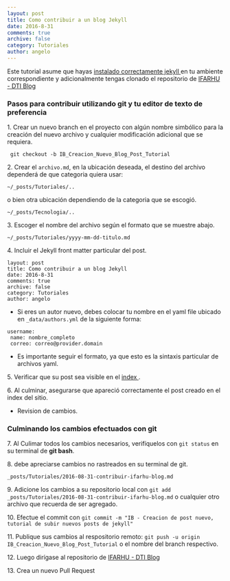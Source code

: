 ```yaml
---
layout: post
title: Como contribuir a un blog Jekyll
date: 2016-8-31
comments: true
archive: false
category: Tutoriales
author: angelo
---
```


Este tutorial asume que hayas [instalado correctamente jekyll ]({{site.url}}/posts/2016-07-22-primeros-pasos-jekyll.md)en tu ambiente correspondiente y adicionalmente tengas clonado el repositorio de [IFARHU - DTI Blog](https://github.com/IFARHU/ifarhu.github.io)


### Pasos para contribuir utilizando git y tu editor de texto de preferencia

1\. Crear un nuevo branch en el proyecto con algún nombre simbólico para la creación del nuevo archivo y cualquier modificación adicional que se requiera.

~~~
 git checkout -b IB_Creacion_Nuevo_Blog_Post_Tutorial
~~~

2\. Crear el `archivo.md`, en la ubicación deseada, el destino del archivo dependerá de que categoria quiera usar:

~~~
~/_posts/Tutoriales/..
~~~

o bien otra ubicación dependiendo de la categoria que se escogió.

~~~
~/_posts/Tecnologia/..
~~~

3\. Escoger el nombre del archivo según el formato que se muestre abajo.

~~~
~/_posts/Tutoriales/yyyy-mm-dd-titulo.md
~~~

4\. Incluir el Jekyll front matter particular del post.

~~~
layout: post
title: Como contribuir a un blog Jekyll
date: 2016-8-31
comments: true
archive: false
category: Tutoriales
author: angelo
~~~

- Si eres un autor nuevo, debes colocar tu nombre en el yaml file ubicado en `_data/authors.yml` de la siguiente forma:

~~~
username:
 name: nombre_completo
 correo: correo@provider.domain
~~~

- Es importante seguir el formato, ya que esto es la sintaxis particular de archivos yaml.

5\. Verificar que su post sea visible en el [index ]({{site.url}}/index).

6\. Al culminar, asegurarse que apareció correctamente el post creado en el index del sitio.

- Revision de cambios.

### Culminando los cambios efectuados con git

7\. Al Culimar todos los cambios necesarios, verifíquelos con `git status` en su terminal de **git bash**.

8\. debe apreciarse cambios no rastreados en su terminal de git.

~~~
_posts/Tutoriales/2016-08-31-contribuir-ifarhu-blog.md
~~~

9\. Adicione los cambios a su repositorio local con `git add _posts/Tutoriales/2016-08-31-contribuir-ifarhu-blog.md` o cualquier otro archivo que recuerda de ser agregado.

10\. Efectue el commit con `git commit -m "IB - Creacion de post nuevo, tutorial de subir nuevos posts de jekyll"`

11\. Publique sus cambios al respositorio remoto: `git push -u origin IB_Creacion_Nuevo_Blog_Post_Tutorial` o el nombre del branch respectivo.

12\. Luego  dirígase al repositorio de [IFARHU - DTI Blog](https://github.com/IFARHU/ifarhu.github.io)

13\. Crea un nuevo Pull Request